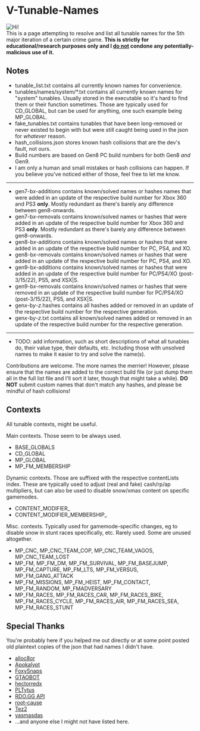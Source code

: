 # V-Tunable-Names
![Hi!](https://cdn.discordapp.com/attachments/743624986371293193/999970648598269992/monika2-sticker2x.png)<br>This is a page attempting to resolve and list all tunable names for the 5th major iteration of a certain crime game. **This is strictly for educational/research purposes only and I <ins>do not</ins> condone any potentially-malicious use of it.**

## Notes
- tunable_list.txt contains all currently known names for convenience.
- tunables/names/system/*.txt contains all currently known names for "system" tunables. Usually stored in the executable so it's hard to find them or their function sometimes. Those are typically used for CD_GLOBAL, but can be used for anything, one such example being MP_GLOBAL.
- fake_tunables.txt contains tunables that have been long-removed or never existed to begin with but were still caught being used in the json for *whatever* reason.
- hash_collisions.json stores known hash collisions that are the dev's fault, not ours.
- Build numbers are based on Gen8 PC build numbers for both Gen8 *and* Gen9.
- I am only a human and small mistakes or hash collisions can happen. If you believe you've noticed either of those, feel free to let me know.
- -----
- gen7-b*x*-additions contains known/solved names or hashes names that were added in an update of the respective build number for Xbox 360 and PS3 **only**. Mostly redundant as there's barely any difference between gen8-onwards.
- gen7-b*x*-removals contains known/solved names or hashes that were added in an update of the respective build number for Xbox 360 and PS3 **only**. Mostly redundant as there's barely any difference between gen8-onwards.
- gen8-b*x*-additions contains known/solved names or hashes that were added in an update of the respective build number for PC, PS4, and XO.
- gen8-b*x*-removals contains known/solved names or hashes that were added in an update of the respective build number for PC, PS4, and XO.
- gen9-b*x*-additions contains known/solved names or hashes that were added in an update of the respective build number for PC/PS4/XO (post-3/15/22), PS5, and XSX|S.
- gen9-b*x*-removals contains known/solved names or hashes that were removed in an update of the respective build number for PC/PS4/XO (post-3/15/22), PS5, and XSX|S.
- gen*x*-b*y*-*z*.hashes contains all hashes added or removed in an update of the respective build number for the respective generation.
- gen*x*-b*y*-*z*.txt contains all known/solved names added or removed in an update of the respective build number for the respective generation.
- ----
- TODO: add information, such as short descriptions of what all tunables do, their value type, their defaults, etc. Including those with unsolved names to make it easier to try and solve the name(s).

Contributions are welcome. The more names the merrier! However, please ensure that the names are added to the correct build file (or just dump them all in the full list file and I'll sort it later, though that might take a while). **DO NOT** submit custom names that don't match any hashes, and please be mindful of hash collisions!

## Contexts
All tunable contexts, might be useful.

Main contexts. Those seem to be always used.
- BASE_GLOBALS
- CD_GLOBAL
- MP_GLOBAL
- MP_FM_MEMBERSHIP

Dynamic contexts. Those are suffixed with the respective contentLists index. These are typically used to adjust (real and fake) cash/rp/ap multipliers, but can also be used to disable snow/xmas content on specific gamemodes.
- CONTENT_MODIFIER_
- CONTENT_MODIFIER_MEMBERSHIP_

Misc. contexts. Typically used for gamemode-specific changes, eg to disable snow in stunt races specifically, etc. Rarely used. Some are unused altogether.
- MP_CNC, MP_CNC_TEAM_COP, MP_CNC_TEAM_VAGOS, MP_CNC_TEAM_LOST
- MP_FM, MP_FM_DM, MP_FM_SURVIVAL, MP_FM_BASEJUMP, MP_FM_CAPTURE, MP_FM_LTS, MP_FM_VERSUS, MP_FM_GANG_ATTACK
- MP_FM_MISSIONS, MP_FM_HEIST, MP_FM_CONTACT, MP_FM_RANDOM, MP_FMADVERSARY
- MP_FM_RACES, MP_FM_RACES_CAR, MP_FM_RACES_BIKE, MP_FM_RACES_CYCLE, MP_FM_RACES_AIR, MP_FM_RACES_SEA, MP_FM_RACES_STUNT

## Special Thanks
You're probably here if you helped me out directly or at some point posted old plaintext copies of the json that had names I didn't have.
- [alloc8or](https://github.com/alloc8or)
- [Apokalypt](https://github.com/Apokalypt)
- [FoxySnaps](https://twitter.com/FoxySnaps)
- [GTAOBOT](https://twitter.com/gtaobot)
- [hectorredx](https://github.com/hectorredx)
- [PLTytus](https://github.com/PLTytus)
- [RDO.GG API](https://rdo.gg/api)
- [root-cause](https://github.com/root-cause)
- [Tez2](https://twitter.com/TezFunz2)
- [yasmasdas](https://github.com/yasmasdas)
- ...and anyone else I might not have listed here.
